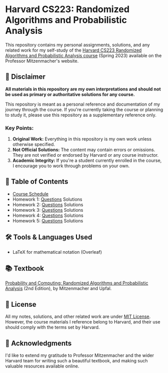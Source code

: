 # Harvard CS223: Randomized Algorithms and Probabilistic Analysis

This repository contains my personal assignments, solutions, and any related work for my self-study of the [Harvard CS223 Randomized Algorithms and Probabilistic Analysis course](https://www.eecs.harvard.edu/~michaelm/CS223/syllabus.html) (Spring 2023) available on the Professor Mitzenmacher's website.

## 🚫 Disclaimer

**All materials in this repository are my own interpretations and should not be used as primary or authoritative solutions for any course.**

This repository is meant as a personal reference and documentation of my journey through the course. If you're currently taking the course or planning to study it, please use this repository as a supplementary reference only.

### Key Points:

1. **Original Work:** Everything in this repository is my own work unless otherwise specified.
2. **Not Official Solutions:** The content may contain errors or omissions. They are not verified or endorsed by Harvard or any course instructor.
3. **Academic Integrity:** If you're a student currently enrolled in the course, I encourage you to work through problems on your own.

## 📖 Table of Contents

- [Course Schedule](./schedule_2023.pdf)
- Homework 1: [Questions](./homeworks/assignment1.pdf) Solutions
- Homework 2: [Questions](./homeworks/assignment2.pdf) Solutions
- Homework 3: [Questions](./homeworks/assignment3.pdf) Solutions
- Homework 4: [Questions](./homeworks/assignment4.pdf) Solutions
- Homework 5: [Questions](./homeworks/assignment5.pdf) Solutions

## 🛠️ Tools & Languages Used

- LaTeX for mathematical notation (Overleaf)

## 📚 Textbook

[Probability and Computing: Randomized Algorithms and Probabilistic Analysis](https://www.amazon.com/Probability-Computing-Randomization-Probabilistic-Techniques/dp/110715488X/ref=sr_1_1?qid=1666888327&refinements=p_27%253AMichael+Mitzenmacher&s=books&sr=1-1&_encoding=UTF8&tag=michaelmitzen-20&linkCode=ur2&linkId=7b402f25b3d799e7c0185fe82b389a39&camp=1789&creative=9325) (2nd Edition), by Mitzenmacher and Upfal.

## 💼 License

All my notes, solutions, and other related work are under [MIT License](./LICENSE). However, the course materials I reference belong to Harvard, and their use should comply with the terms set by Harvard.

## 🙏 Acknowledgments

I'd like to extend my gratitude to Professor Mitzenmacher and the wider Harvard team for writing such a beautiful textbook, and making such valuable resources available online.
